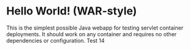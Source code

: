 Hello World! (WAR-style)
===============

This is the simplest possible Java webapp for testing servlet container deployments.  It should work on any container and requires no other dependencies or configuration.
Test 14

